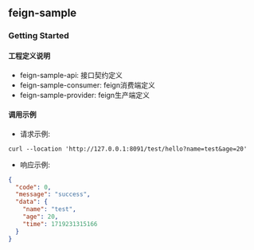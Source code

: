 ## feign-sample

### Getting Started
#### 工程定义说明
- feign-sample-api: 接口契约定义
- feign-sample-consumer: feign消费端定义
- feign-sample-provider: feign生产端定义

#### 调用示例
- 请求示例: 
```
curl --location 'http://127.0.0.1:8091/test/hello?name=test&age=20'
```
- 响应示例: 
```json
{
  "code": 0,
  "message": "success",
  "data": {
    "name": "test",
    "age": 20,
    "time": 1719231315166
  }
}
```
